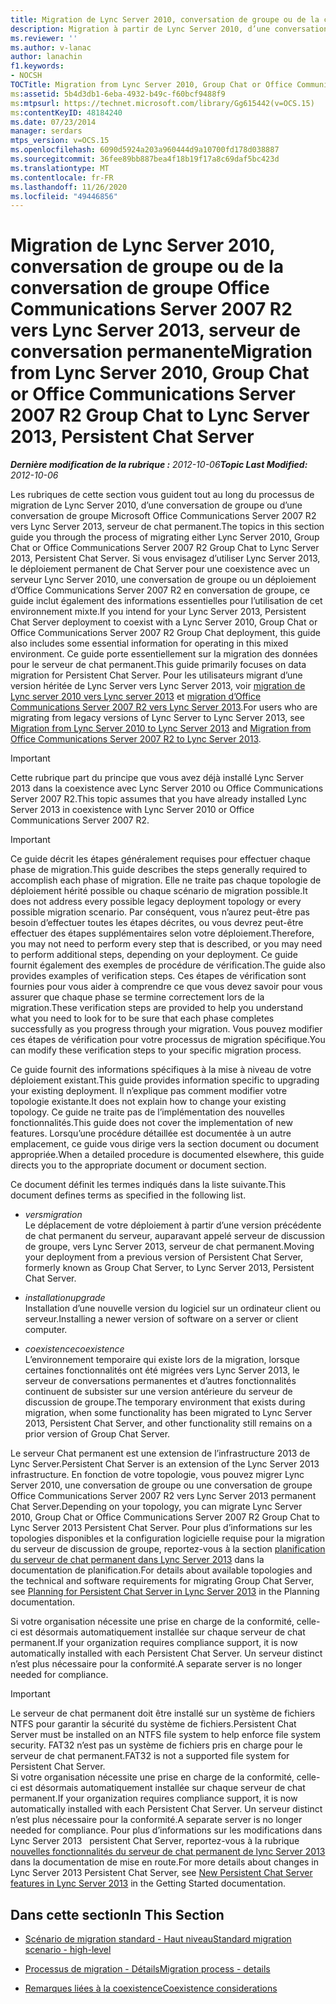 ```yaml
---
title: Migration de Lync Server 2010, conversation de groupe ou de la conversation de groupe Office Communications Server 2007 R2 vers Lync Server 2013, serveur de conversation permanente
description: Migration à partir de Lync Server 2010, d’une conversation de groupe ou d’une conversation de groupe Office Communications Server 2007 R2 vers Lync Server 2013, serveur de conversation permanente.
ms.reviewer: ''
ms.author: v-lanac
author: lanachin
f1.keywords:
- NOCSH
TOCTitle: Migration from Lync Server 2010, Group Chat or Office Communications Server 2007 R2 Group Chat to Lync Server 2013, Persistent Chat Server
ms:assetid: 5b4d3db1-6eba-4932-b49c-f60bcf9488f9
ms:mtpsurl: https://technet.microsoft.com/library/Gg615442(v=OCS.15)
ms:contentKeyID: 48184240
ms.date: 07/23/2014
manager: serdars
mtps_version: v=OCS.15
ms.openlocfilehash: 6090d5924a203a960444d9a10700fd178d038887
ms.sourcegitcommit: 36fee89bb887bea4f18b19f17a8c69daf5bc423d
ms.translationtype: MT
ms.contentlocale: fr-FR
ms.lasthandoff: 11/26/2020
ms.locfileid: "49446856"
---
```

# <a name="migration-from-lync-server-2010-group-chat-or-office-communications-server-2007-r2-group-chat-to-lync-server-2013-persistent-chat-server"></a><span data-ttu-id="029db-103">Migration de Lync Server 2010, conversation de groupe ou de la conversation de groupe Office Communications Server 2007 R2 vers Lync Server 2013, serveur de conversation permanente</span><span class="sxs-lookup"><span data-stu-id="029db-103">Migration from Lync Server 2010, Group Chat or Office Communications Server 2007 R2 Group Chat to Lync Server 2013, Persistent Chat Server</span></span>

<div data-xmlns="http://www.w3.org/1999/xhtml">

<div class="topic" data-xmlns="http://www.w3.org/1999/xhtml" data-msxsl="urn:schemas-microsoft-com:xslt" data-cs="https://msdn.microsoft.com/">

<div data-asp="https://msdn2.microsoft.com/asp">



</div>

<div id="mainSection">

<div id="mainBody"><span data-ttu-id="029db-104">

<span> </span></span><span class="sxs-lookup"><span data-stu-id="029db-104">

<span> </span></span></span>

<span data-ttu-id="029db-105">_**Dernière modification de la rubrique :** 2012-10-06_</span><span class="sxs-lookup"><span data-stu-id="029db-105">_**Topic Last Modified:** 2012-10-06_</span></span>

<span data-ttu-id="029db-106">Les rubriques de cette section vous guident tout au long du processus de migration de Lync Server 2010, d’une conversation de groupe ou d’une conversation de groupe Microsoft Office Communications Server 2007 R2 vers Lync Server 2013, serveur de chat permanent.</span><span class="sxs-lookup"><span data-stu-id="029db-106">The topics in this section guide you through the process of migrating either Lync Server 2010, Group Chat or Office Communications Server 2007 R2 Group Chat to Lync Server 2013, Persistent Chat Server.</span></span> <span data-ttu-id="029db-107">Si vous envisagez d’utiliser Lync Server 2013, le déploiement permanent de Chat Server pour une coexistence avec un serveur Lync Server 2010, une conversation de groupe ou un déploiement d’Office Communications Server 2007 R2 en conversation de groupe, ce guide inclut également des informations essentielles pour l’utilisation de cet environnement mixte.</span><span class="sxs-lookup"><span data-stu-id="029db-107">If you intend for your Lync Server 2013, Persistent Chat Server deployment to coexist with a Lync Server 2010, Group Chat or Office Communications Server 2007 R2 Group Chat deployment, this guide also includes some essential information for operating in this mixed environment.</span></span> <span data-ttu-id="029db-108">Ce guide porte essentiellement sur la migration des données pour le serveur de chat permanent.</span><span class="sxs-lookup"><span data-stu-id="029db-108">This guide primarily focuses on data migration for Persistent Chat Server.</span></span> <span data-ttu-id="029db-109">Pour les utilisateurs migrant d’une version héritée de Lync Server vers Lync Server 2013, voir [migration de Lync server 2010 vers Lync server 2013](migration-from-lync-server-2010-to-lync-server-2013.md) et [migration d’Office Communications Server 2007 R2 vers Lync Server 2013](migration-from-office-communications-server-2007-r2-to-lync-server-2013.md).</span><span class="sxs-lookup"><span data-stu-id="029db-109">For users who are migrating from legacy versions of Lync Server to Lync Server 2013, see [Migration from Lync Server 2010 to Lync Server 2013](migration-from-lync-server-2010-to-lync-server-2013.md) and [Migration from Office Communications Server 2007 R2 to Lync Server 2013](migration-from-office-communications-server-2007-r2-to-lync-server-2013.md).</span></span>

<div>


> [!IMPORTANT]  
> <span data-ttu-id="029db-110">Cette rubrique part du principe que vous avez déjà installé Lync Server 2013 dans la coexistence avec Lync Server 2010 ou Office Communications Server 2007 R2.</span><span class="sxs-lookup"><span data-stu-id="029db-110">This topic assumes that you have already installed Lync Server 2013 in coexistence with Lync Server 2010 or Office Communications Server 2007 R2.</span></span>



</div>

<div>


> [!IMPORTANT]  
> <span data-ttu-id="029db-111">Ce guide décrit les étapes généralement requises pour effectuer chaque phase de migration.</span><span class="sxs-lookup"><span data-stu-id="029db-111">This guide describes the steps generally required to accomplish each phase of migration.</span></span> <span data-ttu-id="029db-112">Elle ne traite pas chaque topologie de déploiement hérité possible ou chaque scénario de migration possible.</span><span class="sxs-lookup"><span data-stu-id="029db-112">It does not address every possible legacy deployment topology or every possible migration scenario.</span></span> <span data-ttu-id="029db-113">Par conséquent, vous n’aurez peut-être pas besoin d’effectuer toutes les étapes décrites, ou vous devrez peut-être effectuer des étapes supplémentaires selon votre déploiement.</span><span class="sxs-lookup"><span data-stu-id="029db-113">Therefore, you may not need to perform every step that is described, or you may need to perform additional steps, depending on your deployment.</span></span> <span data-ttu-id="029db-114">Ce guide fournit également des exemples de procédure de vérification.</span><span class="sxs-lookup"><span data-stu-id="029db-114">The guide also provides examples of verification steps.</span></span> <span data-ttu-id="029db-115">Ces étapes de vérification sont fournies pour vous aider à comprendre ce que vous devez savoir pour vous assurer que chaque phase se termine correctement lors de la migration.</span><span class="sxs-lookup"><span data-stu-id="029db-115">These verification steps are provided to help you understand what you need to look for to be sure that each phase completes successfully as you progress through your migration.</span></span> <span data-ttu-id="029db-116">Vous pouvez modifier ces étapes de vérification pour votre processus de migration spécifique.</span><span class="sxs-lookup"><span data-stu-id="029db-116">You can modify these verification steps to your specific migration process.</span></span>



</div>

<span data-ttu-id="029db-117">Ce guide fournit des informations spécifiques à la mise à niveau de votre déploiement existant.</span><span class="sxs-lookup"><span data-stu-id="029db-117">This guide provides information specific to upgrading your existing deployment.</span></span> <span data-ttu-id="029db-118">Il n’explique pas comment modifier votre topologie existante.</span><span class="sxs-lookup"><span data-stu-id="029db-118">It does not explain how to change your existing topology.</span></span> <span data-ttu-id="029db-119">Ce guide ne traite pas de l’implémentation des nouvelles fonctionnalités.</span><span class="sxs-lookup"><span data-stu-id="029db-119">This guide does not cover the implementation of new features.</span></span> <span data-ttu-id="029db-120">Lorsqu’une procédure détaillée est documentée à un autre emplacement, ce guide vous dirige vers la section document ou document appropriée.</span><span class="sxs-lookup"><span data-stu-id="029db-120">When a detailed procedure is documented elsewhere, this guide directs you to the appropriate document or document section.</span></span>

<span data-ttu-id="029db-121">Ce document définit les termes indiqués dans la liste suivante.</span><span class="sxs-lookup"><span data-stu-id="029db-121">This document defines terms as specified in the following list.</span></span>

  - <span data-ttu-id="029db-122">*vers*</span><span class="sxs-lookup"><span data-stu-id="029db-122">*migration*</span></span>  
    <span data-ttu-id="029db-123">Le déplacement de votre déploiement à partir d’une version précédente de chat permanent du serveur, auparavant appelé serveur de discussion de groupe, vers Lync Server 2013, serveur de chat permanent.</span><span class="sxs-lookup"><span data-stu-id="029db-123">Moving your deployment from a previous version of Persistent Chat Server, formerly known as Group Chat Server, to Lync Server 2013, Persistent Chat Server.</span></span>

<!-- end list -->

  - <span data-ttu-id="029db-124">*installation*</span><span class="sxs-lookup"><span data-stu-id="029db-124">*upgrade*</span></span>  
    <span data-ttu-id="029db-125">Installation d’une nouvelle version du logiciel sur un ordinateur client ou serveur.</span><span class="sxs-lookup"><span data-stu-id="029db-125">Installing a newer version of software on a server or client computer.</span></span>

<!-- end list -->

  - <span data-ttu-id="029db-126">*coexistence*</span><span class="sxs-lookup"><span data-stu-id="029db-126">*coexistence*</span></span>  
    <span data-ttu-id="029db-127">L’environnement temporaire qui existe lors de la migration, lorsque certaines fonctionnalités ont été migrées vers Lync Server 2013, le serveur de conversations permanentes et d’autres fonctionnalités continuent de subsister sur une version antérieure du serveur de discussion de groupe.</span><span class="sxs-lookup"><span data-stu-id="029db-127">The temporary environment that exists during migration, when some functionality has been migrated to Lync Server 2013, Persistent Chat Server, and other functionality still remains on a prior version of Group Chat Server.</span></span>

<span data-ttu-id="029db-128">Le serveur Chat permanent est une extension de l’infrastructure 2013 de Lync Server.</span><span class="sxs-lookup"><span data-stu-id="029db-128">Persistent Chat Server is an extension of the Lync Server 2013 infrastructure.</span></span> <span data-ttu-id="029db-129">En fonction de votre topologie, vous pouvez migrer Lync Server 2010, une conversation de groupe ou une conversation de groupe Office Communications Server 2007 R2 vers Lync Server 2013 permanent Chat Server.</span><span class="sxs-lookup"><span data-stu-id="029db-129">Depending on your topology, you can migrate Lync Server 2010, Group Chat or Office Communications Server 2007 R2 Group Chat to Lync Server 2013 Persistent Chat Server.</span></span> <span data-ttu-id="029db-130">Pour plus d’informations sur les topologies disponibles et la configuration logicielle requise pour la migration du serveur de discussion de groupe, reportez-vous à la section [planification du serveur de chat permanent dans Lync Server 2013](lync-server-2013-planning-for-persistent-chat-server.md) dans la documentation de planification.</span><span class="sxs-lookup"><span data-stu-id="029db-130">For details about available topologies and the technical and software requirements for migrating Group Chat Server, see [Planning for Persistent Chat Server in Lync Server 2013](lync-server-2013-planning-for-persistent-chat-server.md) in the Planning documentation.</span></span>

<span data-ttu-id="029db-131">Si votre organisation nécessite une prise en charge de la conformité, celle-ci est désormais automatiquement installée sur chaque serveur de chat permanent.</span><span class="sxs-lookup"><span data-stu-id="029db-131">If your organization requires compliance support, it is now automatically installed with each Persistent Chat Server.</span></span> <span data-ttu-id="029db-132">Un serveur distinct n’est plus nécessaire pour la conformité.</span><span class="sxs-lookup"><span data-stu-id="029db-132">A separate server is no longer needed for compliance.</span></span>

<div>


> [!IMPORTANT]  
> <span data-ttu-id="029db-133">Le serveur de chat permanent doit être installé sur un système de fichiers NTFS pour garantir la sécurité du système de fichiers.</span><span class="sxs-lookup"><span data-stu-id="029db-133">Persistent Chat Server must be installed on an NTFS file system to help enforce file system security.</span></span> <span data-ttu-id="029db-134">FAT32 n’est pas un système de fichiers pris en charge pour le serveur de chat permanent.</span><span class="sxs-lookup"><span data-stu-id="029db-134">FAT32 is not a supported file system for Persistent Chat Server.</span></span><BR><span data-ttu-id="029db-135">Si votre organisation nécessite une prise en charge de la conformité, celle-ci est désormais automatiquement installée sur chaque serveur de chat permanent.</span><span class="sxs-lookup"><span data-stu-id="029db-135">If your organization requires compliance support, it is now automatically installed with each Persistent Chat Server.</span></span> <span data-ttu-id="029db-136">Un serveur distinct n’est plus nécessaire pour la conformité.</span><span class="sxs-lookup"><span data-stu-id="029db-136">A separate server is no longer needed for compliance.</span></span> <span data-ttu-id="029db-137">Pour plus d’informations sur les modifications dans Lync Server 2013 &nbsp; persistent Chat Server, reportez-vous à la rubrique <A href="lync-server-2013-new-persistent-chat-server-features.md">nouvelles fonctionnalités du serveur de chat permanent de lync Server 2013</A> dans la documentation de mise en route.</span><span class="sxs-lookup"><span data-stu-id="029db-137">For more details about changes in Lync Server 2013&nbsp;Persistent Chat Server, see <A href="lync-server-2013-new-persistent-chat-server-features.md">New Persistent Chat Server features in Lync Server 2013</A> in the Getting Started documentation.</span></span>



</div>

<div>

## <a name="in-this-section"></a><span data-ttu-id="029db-138">Dans cette section</span><span class="sxs-lookup"><span data-stu-id="029db-138">In This Section</span></span>

  - [<span data-ttu-id="029db-139">Scénario de migration standard - Haut niveau</span><span class="sxs-lookup"><span data-stu-id="029db-139">Standard migration scenario - high-level</span></span>](standard-migration-scenario-high-level.md)

  - [<span data-ttu-id="029db-140">Processus de migration - Détails</span><span class="sxs-lookup"><span data-stu-id="029db-140">Migration process - details</span></span>](migration-process-details.md)

  - [<span data-ttu-id="029db-141">Remarques liées à la coexistence</span><span class="sxs-lookup"><span data-stu-id="029db-141">Coexistence considerations</span></span>](coexistence-considerations.md)

<span data-ttu-id="029db-142"></div>

</div>

<span> </span>

</div>

</div>

</span><span class="sxs-lookup"><span data-stu-id="029db-142"></div>

</div>

<span> </span>

</div>

</div>

</span></span></div>

